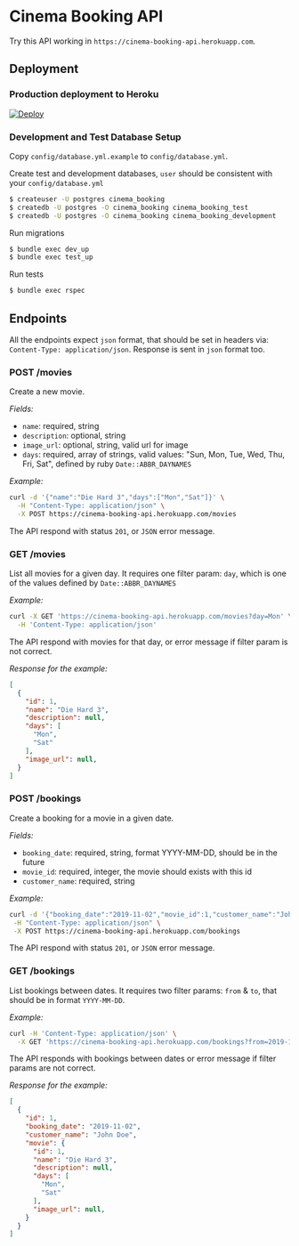 # Cinema Booking API

Try this API working in `https://cinema-booking-api.herokuapp.com`.

## Deployment

### Production deployment to Heroku

[![Deploy](https://www.herokucdn.com/deploy/button.svg)](https://heroku.com/deploy)

### Development and Test Database Setup

Copy `config/database.yml.example` to `config/database.yml`.

Create test and development databases, `user` should be consistent with your `config/database.yml`

```sh
$ createuser -U postgres cinema_booking
$ createdb -U postgres -O cinema_booking cinema_booking_test
$ createdb -U postgres -O cinema_booking cinema_booking_development
```

Run migrations

```sh
$ bundle exec dev_up
$ bundle exec test_up
```

Run tests

```sh
$ bundle exec rspec
```

## Endpoints

All the endpoints expect `json` format, that should be set in headers via: `Content-Type: application/json`. Response is sent in `json` format too.

### POST /movies

Create a new movie.

*Fields:*
- `name`: required, string
- `description`: optional, string
- `image_url`: optional, string, valid url for image
- `days`: required, array of strings, valid values: "Sun, Mon, Tue, Wed, Thu, Fri, Sat", defined by ruby `Date::ABBR_DAYNAMES`

*Example:*
```sh
curl -d '{"name":"Die Hard 3","days":["Mon","Sat"]}' \
  -H "Content-Type: application/json" \
  -X POST https://cinema-booking-api.herokuapp.com/movies
```

The API respond with status `201`, or `JSON` error message.

### GET /movies

List all movies for a given day. It requires one filter param: `day`, which is one of the values defined by `Date::ABBR_DAYNAMES`

*Example:*
```sh
curl -X GET 'https://cinema-booking-api.herokuapp.com/movies?day=Mon' \
  -H 'Content-Type: application/json'
```

The API respond with movies for that day, or error message if filter param is not correct.

*Response for the example:*
```json
[
  {
    "id": 1,
    "name": "Die Hard 3",
    "description": null,
    "days": [
      "Mon",
      "Sat"
    ],
    "image_url": null,
  }
]
```

### POST /bookings

Create a booking for a movie in a given date.

*Fields:*
- `booking_date`: required, string, format YYYY-MM-DD, should be in the future
- `movie_id`: required, integer, the movie should exists with this id
- `customer_name`: required, string

*Example:*
```sh
curl -d '{"booking_date":"2019-11-02","movie_id":1,"customer_name":"John Doe"}' \
 -H "Content-Type: application/json" \
 -X POST https://cinema-booking-api.herokuapp.com/bookings
```

The API respond with status `201`, or `JSON` error message.

### GET /bookings

List bookings between dates. It requires two filter params: `from` & `to`, that should be in format `YYYY-MM-DD`.

*Example:*
```sh
curl -H 'Content-Type: application/json' \
  -X GET 'https://cinema-booking-api.herokuapp.com/bookings?from=2019-11-01&to=2019-11-10'
```

The API responds with bookings between dates or error message if filter params are not correct.

*Response for the example:*
```json
[
  {
    "id": 1,
    "booking_date": "2019-11-02",
    "customer_name": "John Doe",
    "movie": {
      "id": 1,
      "name": "Die Hard 3",
      "description": null,
      "days": [
        "Mon",
        "Sat"
      ],
      "image_url": null,
    }
  }
]
```
